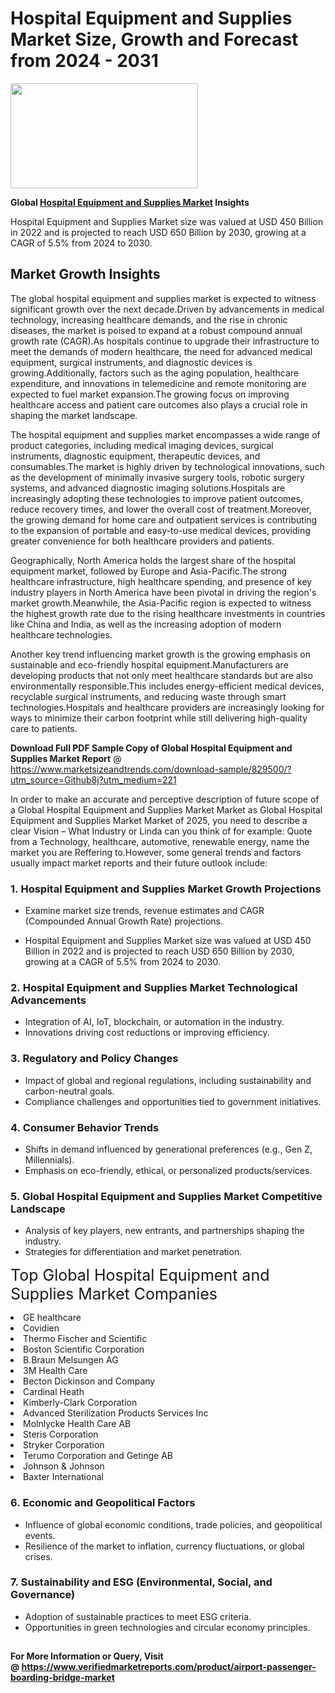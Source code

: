 <H1>Hospital Equipment and Supplies Market Size, Growth and Forecast from 2024 - 2031</H1><img class="aligncenter size-medium wp-image-584254" src="https://thirdeyenews.in/wp-content/uploads/2024/09/Global-Market-Research-300x168.jpeg" alt="" width="300" height="168" /><p><strong>Global&nbsp;<a href="https://www.marketsizeandtrends.com/download-sample/829500/?utm_source=Github8j?utm_medium=221">Hospital Equipment and Supplies Market</a> Insights</strong></p><p>Hospital Equipment and Supplies Market size was valued at USD 450 Billion in 2022 and is projected to reach USD 650 Billion by 2030, growing at a CAGR of 5.5% from 2024 to 2030.</p><p><h2>Market Growth Insights</h2> <p>The global hospital equipment and supplies market is expected to witness significant growth over the next decade.Driven by advancements in medical technology, increasing healthcare demands, and the rise in chronic diseases, the market is poised to expand at a robust compound annual growth rate (CAGR).As hospitals continue to upgrade their infrastructure to meet the demands of modern healthcare, the need for advanced medical equipment, surgical instruments, and diagnostic devices is growing.Additionally, factors such as the aging population, healthcare expenditure, and innovations in telemedicine and remote monitoring are expected to fuel market expansion.The growing focus on improving healthcare access and patient care outcomes also plays a crucial role in shaping the market landscape.</p> <p>The hospital equipment and supplies market encompasses a wide range of product categories, including medical imaging devices, surgical instruments, diagnostic equipment, therapeutic devices, and consumables.The market is highly driven by technological innovations, such as the development of minimally invasive surgery tools, robotic surgery systems, and advanced diagnostic imaging solutions.Hospitals are increasingly adopting these technologies to improve patient outcomes, reduce recovery times, and lower the overall cost of treatment.Moreover, the growing demand for home care and outpatient services is contributing to the expansion of portable and easy-to-use medical devices, providing greater convenience for both healthcare providers and patients.</p> <p>Geographically, North America holds the largest share of the hospital equipment market, followed by Europe and Asia-Pacific.The strong healthcare infrastructure, high healthcare spending, and presence of key industry players in North America have been pivotal in driving the region's market growth.Meanwhile, the Asia-Pacific region is expected to witness the highest growth rate due to the rising healthcare investments in countries like China and India, as well as the increasing adoption of modern healthcare technologies.</p> <p>Another key trend influencing market growth is the growing emphasis on sustainable and eco-friendly hospital equipment.Manufacturers are developing products that not only meet healthcare standards but are also environmentally responsible.This includes energy-efficient medical devices, recyclable surgical instruments, and reducing waste through smart technologies.Hospitals and healthcare providers are increasingly looking for ways to minimize their carbon footprint while still delivering high-quality care to patients.</p> <p><span class=""><strong>Download Full PDF Sample Copy of Global Hospital Equipment and Supplies Market Report</strong> @ <a href="https://www.marketsizeandtrends.com/download-sample/829500/?utm_source=Github8j?utm_medium=221" target="_blank">https://www.marketsizeandtrends.com/download-sample/829500/?utm_source=Github8j?utm_medium=221</a></span></p><p>In order to make an accurate and perceptive description of future scope of a Global&nbsp;Hospital Equipment and Supplies Market Market as Global&nbsp;Hospital Equipment and Supplies Market Market of 2025, you need to describe a clear Vision &ndash; What Industry or Linda can you think of for example: Quote from a Technology, healthcare, automotive, renewable energy, name the market you are Reffering to.However, some general trends and factors usually impact market reports and their future outlook include:</p><h3>1.&nbsp;<strong>Hospital Equipment and Supplies Market Growth Projections</strong></h3><ul><li>Examine market size trends, revenue estimates and CAGR (Compounded Annual Growth Rate) projections.</li><li><p>Hospital Equipment and Supplies Market size was valued at USD 450 Billion in 2022 and is projected to reach USD 650 Billion by 2030, growing at a CAGR of 5.5% from 2024 to 2030.</p></li></ul><h3>2.&nbsp;<strong>Hospital Equipment and Supplies Market Technological Advancements</strong></h3><ul><li>Integration of AI, IoT, blockchain, or automation in the industry.</li><li>Innovations driving cost reductions or improving efficiency.</li></ul><h3>3.&nbsp;<strong>Regulatory and Policy Changes</strong></h3><ul><li>Impact of global and regional regulations, including sustainability and carbon-neutral goals.</li><li>Compliance challenges and opportunities tied to government initiatives.</li></ul><h3>4.&nbsp;<strong>Consumer Behavior Trends</strong></h3><ul><li>Shifts in demand influenced by generational preferences (e.g., Gen Z, Millennials).</li><li>Emphasis on eco-friendly, ethical, or personalized products/services.</li></ul><h3>5.&nbsp;<strong>Global Hospital Equipment and Supplies Market Competitive Landscape</strong></h3><ul><li>Analysis of key players, new entrants, and partnerships shaping the industry.</li><li>Strategies for differentiation and market penetration.</li></ul><p data-pm-slice="1 1 []"><span style="color: inherit; font-family: inherit; font-size: 25px;">Top Global Hospital Equipment and Supplies Market Companies</span></p><div class="" data-test-id=""><p><li>GE healthcare</li><li> Covidien</li><li> Thermo Fischer and Scientific</li><li> Boston Scientific Corporation</li><li> B.Braun Melsungen AG</li><li> 3M Health Care</li><li> Becton Dickinson and Company</li><li> Cardinal Heath</li><li> Kimberly-Clark Corporation</li><li> Advanced Sterilization Products Services Inc</li><li> Molnlycke Health Care AB</li><li> Steris Corporation</li><li> Stryker Corporation</li><li> Terumo Corporation and Getinge AB</li><li> Johnson & Johnson</li><li> Baxter International</li></p></div><h3>6.&nbsp;<strong>Economic and Geopolitical Factors</strong></h3><ul><li>Influence of global economic conditions, trade policies, and geopolitical events.</li><li>Resilience of the market to inflation, currency fluctuations, or global crises.</li></ul><h3>7.&nbsp;<strong>Sustainability and ESG (Environmental, Social, and Governance)</strong></h3><ul><li>Adoption of sustainable practices to meet ESG criteria.</li><li>Opportunities in green technologies and circular economy principles.</li></ul><h2><strong style="font-size: 14px;">For More Information or Query, Visit @&nbsp;</strong><a style="background-color: #ffffff; font-size: 14px;" href="https://www.marketsizeandtrends.com/report/hospital-equipment-and-supplies-market/" target="_blank">https://www.verifiedmarketreports.com/product/airport-passenger-boarding-bridge-market</a></h2>